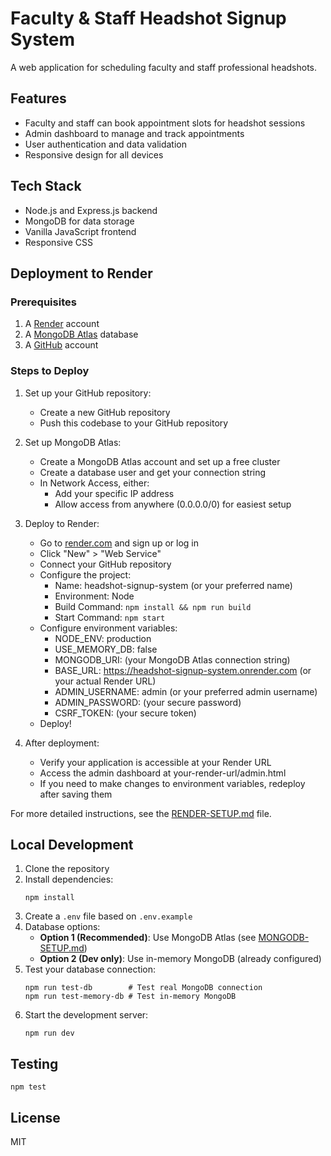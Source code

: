 # Faculty & Staff Headshot Signup System

A web application for scheduling faculty and staff professional headshots.

## Features

- Faculty and staff can book appointment slots for headshot sessions
- Admin dashboard to manage and track appointments
- User authentication and data validation
- Responsive design for all devices

## Tech Stack

- Node.js and Express.js backend
- MongoDB for data storage
- Vanilla JavaScript frontend
- Responsive CSS

## Deployment to Render

### Prerequisites

1. A [Render](https://render.com) account
2. A [MongoDB Atlas](https://www.mongodb.com/cloud/atlas) database
3. A [GitHub](https://github.com) account

### Steps to Deploy

1. Set up your GitHub repository:
   - Create a new GitHub repository
   - Push this codebase to your GitHub repository

2. Set up MongoDB Atlas:
   - Create a MongoDB Atlas account and set up a free cluster
   - Create a database user and get your connection string
   - In Network Access, either:
     - Add your specific IP address
     - Allow access from anywhere (0.0.0.0/0) for easiest setup

3. Deploy to Render:
   - Go to [render.com](https://render.com) and sign up or log in
   - Click "New" > "Web Service"
   - Connect your GitHub repository
   - Configure the project:
     - Name: headshot-signup-system (or your preferred name)
     - Environment: Node
     - Build Command: `npm install && npm run build`
     - Start Command: `npm start`
   - Configure environment variables:
     - NODE_ENV: production
     - USE_MEMORY_DB: false
     - MONGODB_URI: (your MongoDB Atlas connection string)
     - BASE_URL: https://headshot-signup-system.onrender.com (or your actual Render URL)
     - ADMIN_USERNAME: admin (or your preferred admin username)
     - ADMIN_PASSWORD: (your secure password)
     - CSRF_TOKEN: (your secure token)
   - Deploy!

4. After deployment:
   - Verify your application is accessible at your Render URL
   - Access the admin dashboard at your-render-url/admin.html
   - If you need to make changes to environment variables, redeploy after saving them

For more detailed instructions, see the [RENDER-SETUP.md](RENDER-SETUP.md) file.

## Local Development

1. Clone the repository
2. Install dependencies:
   ```
   npm install
   ```
3. Create a `.env` file based on `.env.example`
4. Database options:
   - **Option 1 (Recommended)**: Use MongoDB Atlas (see [MONGODB-SETUP.md](MONGODB-SETUP.md))
   - **Option 2 (Dev only)**: Use in-memory MongoDB (already configured)
5. Test your database connection:
   ```
   npm run test-db        # Test real MongoDB connection
   npm run test-memory-db # Test in-memory MongoDB
   ```
6. Start the development server:
   ```
   npm run dev
   ```

## Testing

```
npm test
```

## License

MIT